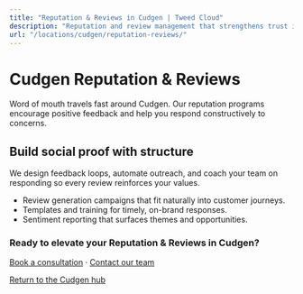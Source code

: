 ```yaml
---
title: "Reputation & Reviews in Cudgen | Tweed Cloud"
description: "Reputation and review management that strengthens trust in Cudgen."
url: "/locations/cudgen/reputation-reviews/"
---
```


# Cudgen Reputation & Reviews

Word of mouth travels fast around Cudgen. Our reputation programs encourage positive feedback and help you respond constructively to concerns.

## Build social proof with structure

We design feedback loops, automate outreach, and coach your team on responding so every review reinforces your values.

- Review generation campaigns that fit naturally into customer journeys.
- Templates and training for timely, on-brand responses.
- Sentiment reporting that surfaces themes and opportunities.

### Ready to elevate your Reputation & Reviews in Cudgen?

[Book a consultation](/consultation/) · [Contact our team](/contact/)

[Return to the Cudgen hub](/locations/cudgen/)
